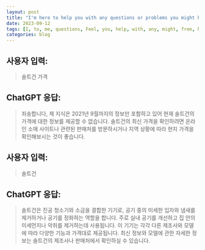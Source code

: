 ```yaml
---
layout: post
title: "I'm here to help you with any questions or problems you might have. Feel free to ask me anything!"
date: 2023-09-12
tags: [I, to, me, questions, Feel, you, help, with, any, might, free, have, problems, m, ask, anything, or, here]
categories: blog
---
```



## 사용자 입력:
> 솔트건 가격

## ChatGPT 응답:
> 죄송합니다, 제 지식은 2021년 9월까지의 정보만 포함하고 있어 현재 솔트건의 가격에 대한 정보를 제공할 수 없습니다. 솔트건의 최신 가격을 확인하려면 온라인 소매 사이트나 관련된 판매처를 방문하시거나 지역 상황에 따라 현지 가격을 확인해보시는 것이 좋습니다.

## 사용자 입력:
> 솔트건

## ChatGPT 응답:
> 솔트건은 진공 청소기와 소금을 결합한 기기로, 공기 중의 미세한 입자와 냄새를 제거하거나 공기를 정화하는 역할을 합니다. 주로 실내 공기를 개선하고 집 안의 미세먼지나 악취를 제거하는데 사용됩니다. 이 기기는 각각 다른 제조사와 모델에 따라 다양한 기능과 가격대로 제공됩니다. 최신 정보와 모델에 관한 자세한 정보는 솔트건의 제조사나 판매처에서 확인하실 수 있습니다.

